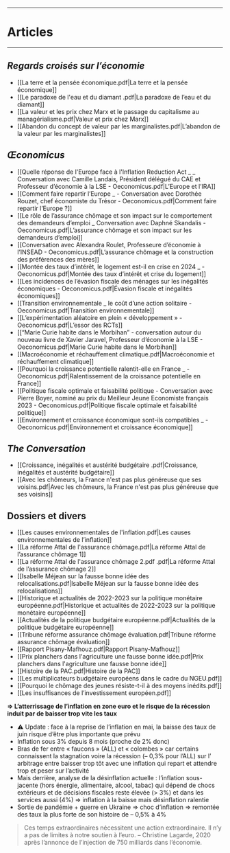 ***
# Articles
***
## *Regards croisés sur l’économie*

- [[La terre et la pensée économique.pdf|La terre et la pensée économique]] 
- [[Le paradoxe de l'eau et du diamant .pdf|La paradoxe de l’eau et du diamant]]  
- [[La valeur et les prix chez Marx et le passage du capitalisme au managérialisme.pdf|Valeur et prix chez Marx]] 
- [[Abandon du concept de valeur par les marginalistes.pdf|L’abandon de la valeur par les marginalistes]] 
## *Œconomicus*

- [[Quelle réponse de l'Europe face à l'Inflation Reduction Act _ _ Conversation avec Camille Landais, Président délégué du CAE et Professeur d’économie à la LSE - Oeconomicus.pdf|L’Europe et l’IRA]] 
- [[Comment faire repartir l’Europe _ - Conversation avec Dorothée Rouzet, chef économiste du Trésor - Oeconomicus.pdf|Comment faire repartir l’Europe ?]] 
- [[Le rôle de l’assurance chômage et son impact sur le comportement des demandeurs d’emploi _ Conversation avec Daphné Skandalis - Oeconomicus.pdf|L’assurance chômage et son impact sur les demandeurs d’emploi]] 
- [[Conversation avec Alexandra Roulet, Professeure d’économie à l’INSEAD - Oeconomicus.pdf|L’assurance chômage et la construction des préférences des mères]]
- [[Montée des taux d’intérêt, le logement est-il en crise en 2024 _ - Oeconomicus.pdf|Montée des taux d’intérêt et crise du logement]] 
- [[Les incidences de l’évasion fiscale des ménages sur les inégalités économiques - Oeconomicus.pdf|Évasion fiscale et inégalités économiques]] 
- [[Transition environnementale _ le coût d’une action solitaire - Oeconomicus.pdf|Transition environnementale]] 
- [[L’expérimentation aléatoire en plein « développement » - Oeconomicus.pdf|L’essor des RCTs]] 
- [[“Marie Curie habite dans le Morbihan” - conversation autour du nouveau livre de Xavier Jaravel, Professeur d’économie à la LSE - Oeconomicus.pdf|Marie Curie habite dans le Morbihan]] 
- [[Macroéconomie et réchauffement climatique.pdf|Macroéconomie et réchauffement climatique]]
- [[Pourquoi la croissance potentielle ralentit-elle en France _ - Oeconomicus.pdf|Ralentissement de la croissance potentielle en France]] 
- [[Politique fiscale optimale et faisabilité politique - Conversation avec Pierre Boyer, nominé au prix du Meilleur Jeune Economiste français 2023 - Oeconomicus.pdf|Politique fiscale optimale et faisabilité politique]] 
- [[Environnement et croissance économique sont-ils compatibles _ - Oeconomicus.pdf|Environnement et croissance économique]] 

## *The Conversation* 

- [[Croissance, inégalités et austérité budgétaire .pdf|Croissance, inégalités et austérité budgétaire]] 
- [[Avec les chômeurs, la France n'est pas plus généreuse que ses voisins.pdf|Avec les chômeurs, la France n'est pas plus généreuse que ses voisins]] 
## Dossiers et divers 

- [[Les causes environnementales de l'inflation.pdf|Les causes environnementales de l’inflation]] 
- [[La réforme Attal de l'assurance chômage.pdf|La réforme Attal de l’assurance chômage 1]] 
- [[La réforme Attal de l'assurance chômage 2.pdf .pdf|La réforme Attal de l’assurance chômage 2]] 
- [[Isabelle Méjean sur la fausse bonne idée des relocalisations.pdf|Isabelle Méjean sur la fausse bonne idée des relocalisations]]
- [[Historique et actualités de 2022-2023 sur la politique monétaire européenne.pdf|Historique et actualités de 2022-2023 sur la politique monétaire européenne]] 
- [[Actualités de la politique budgétaire européenne.pdf|Actualités de la politique budgétaire européenne]] 
- [[Tribune réforme assurance chômage évaluation.pdf|Tribune réforme assurance chômage évaluation]] 
- [[Rapport Pisany-Mafhouz.pdf|Rapport Pisany-Mafhouz]] 
- [[Prix planchers dans l'agriculture une fausse bonne idée.pdf|Prix planchers dans l'agriculture une fausse bonne idée]] 
- [[Histoire de la PAC.pdf|Histoire de la PAC]] 
- [[Les multiplicateurs budgétaire européens dans le cadre du NGEU.pdf]] 
- [[Pourquoi le chômage des jeunes résiste-t-il à des moyens inédits.pdf]]
- [[Les insuffisances de l’investissement européen.pdf]] 

**⇒ L’atterrissage de l’inflation en zone euro et le risque de la récession induit par de baisser trop vite les taux**
- ⚠ Update : face à la reprise de l’inflation en mai, la baisse des taux de juin risque d’être plus importante que prévu 
- Inflation sous 3% depuis 8 mois (proche de 2% donc)
- Bras de fer entre « faucons » (ALL) et « colombes » car certains connaissent la stagnation voire la récession (– 0,3% pour l’ALL) sur l’ arbitrage entre baisser trop tôt avec une inflation qui repart et attendre trop et peser sur l’activité 
- Mais derrière, analyse de la désinflation actuelle : l’inflation sous-jacente (hors énergie, alimentaire, alcool, tabac) qui dépend de chocs extérieurs et de décisions fiscales reste élevée (> 3%) et dans les services aussi (4%) ⇒ inflation à la baisse mais désinflation ralentie 
- Sortie de pandémie + guerre en Ukraine ⇒ choc d’inflation ⇒ remontée des taux la plus forte de son histoire de – 0,5% à 4% 

> Ces temps extraordinaires nécessitent une action extraordinaire. Il n’y a pas de limites à notre soutien à l’euro. – Christine Lagarde, 2020 après l’annonce de l’injection de 750 milliards dans l’économie. 














